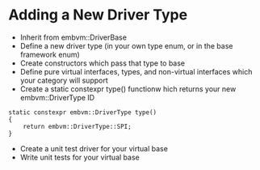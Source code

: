 # Adding a New Driver Type

* Inherit from embvm::DriverBase
* Define a new driver type (in your own type enum, or in the base framework enum)
* Create constructors which pass that type to base
* Define pure virtual interfaces, types, and non-virtual interfaces which your category will support
* Create a static constexpr type() functionw hich returns your new embvm::DriverType ID

```
static constexpr embvm::DriverType type()
{
	return embvm::DriverType::SPI;
}
```

* Create a unit test driver for your virtual base
* Write unit tests for your virtual base
